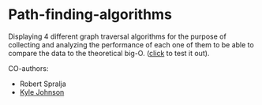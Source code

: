 # Path-finding-algorithms

Displaying 4 different graph traversal algorithms for the purpose of collecting and analyzing the performance of each one of them to be able to compare the data to the theoretical big-O. ([click](http://webkutil.cz/algorithms/) to test it out).

CO-authors:
- Robert Spralja
- [Kyle Johnson](https://github.com/miningape)
